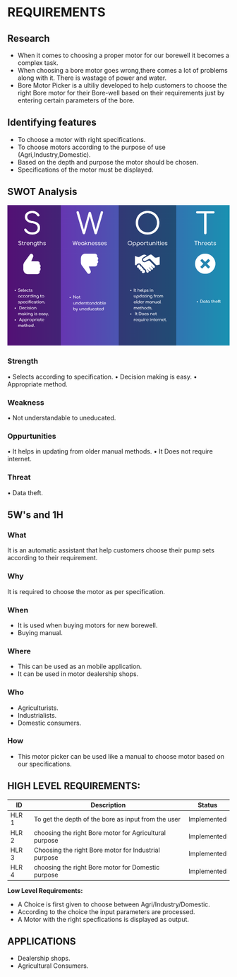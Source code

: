 # REQUIREMENTS
## Research
* When it comes to choosing a proper motor for our borewell it becomes a complex task.
* When choosing a bore motor goes wrong,there comes a lot of problems along with it. There is wastage of power and water.
* Bore Motor Picker is a ultiliy developed to help customers to choose the right Bore motor for their Bore-well based on their requirements just by entering certain parameters of the bore.

## Identifying features
*  To choose a motor with right specifications.
*  To choose motors according to the purpose of use (Agri,Industry,Domestic).
*  Based on the depth and purpose the motor should be chosen.
*  Specifications of the motor must be displayed.

## SWOT Analysis

![](/1_Requirements/SWOT.png)

### Strength
•	Selects according to specification.
•	Decision making is easy.
•	Appropriate method.

### Weakness
•	Not understandable to uneducated.

### Oppurtunities
•   It helps in updating from older manual methods.
•   It Does not require internet.

### Threat
•	Data theft.

## 5W's and 1H

### What
   It is an automatic assistant that help customers choose their pump sets according to their requirement.
   
### Why
   It is required to choose the motor as per specification.
       
### When
   * It is used when buying motors for new borewell.
   * Buying manual.
       
### Where
   * This can be used as an mobile application.
   * It can be used in motor dealership shops.
       
### Who
   * Agriculturists.
   * Industrialists.
   * Domestic consumers.
       
### How
   * This motor picker can be used like a manual to choose motor based on our specifications.



## **HIGH LEVEL REQUIREMENTS:**                                                                   


ID     | Description                                           |Status  |
-------| ------------------------------------------------------|--------|
HLR 1  |To get the depth of the bore as input from the user    |Implemented|
HLR 2  |choosing the right Bore motor for Agricultural purpose |Implemented|
HLR 3  |Choosing the right Bore motor for Industrial purpose   |Implemented|
HLR 4  |choosing the right Bore motor for Domestic purpose     |Implemented|

 **Low Level Requirements:**
 * A Choice is first given to choose between Agri/Industry/Domestic.
 * According to the choice the input parameters are processed.
 * A Motor with the right specfications is displayed as output.


## APPLICATIONS
*  Dealership shops.
*  Agricultural Consumers.
 

     





